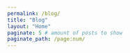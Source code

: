 ```yaml
---
permalink: /blog/
title: "Blog"
layout: "Home"
paginate: 5 # amount of posts to show
paginate_path: /page:num/
---
```



